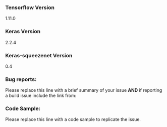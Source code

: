 ### Tensorflow Version

 1.11.0

### Keras Version

 2.2.4

### Keras-squeezenet Version

 0.4

### Bug reports:

Please replace this line with a brief summary of your issue **AND** if reporting a build issue include the link from:

### Code Sample:

Please replace this line with a code sample to replicate the issue.